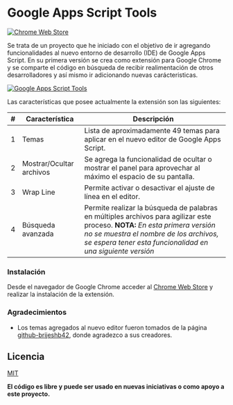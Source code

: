 # Google Apps Script Tools
[![Chrome Web Store](https://img.shields.io/badge/Google%20Apps%20Script-Tools-blue)](https://github.com/rubendariosanchez/Gas-Tools)

Se trata de un proyecto que he iniciado con el objetivo de ir agregando funcionalidades al nuevo entorno de desarrollo (IDE) de Google Apps Script. En su primera versión se crea como extensión para Google Chrome y se comparte el código en búsqueda de recibir realimentación de otros desarrolladores y así mismo ir adicionando nuevas carácteristicas.


[![Google Apps Script Tools](https://innovationtechweb.com/resources/chrome-extensions/GasTools%20-%20Captura%20de%20pantalla.png)](https://github.com/rubendariosanchez/Gas-Tools)


Las características que posee actualmente la extensión son las siguientes:

| # | Característica | Descripción |
| - | - | - |
| 1 | Temas | Lista de aproximadamente 49 temas para aplicar en el nuevo editor de Google Apps Script. |
| 2 | Mostrar/Ocultar archivos | Se agrega la funcionalidad de ocultar o mostrar el panel para aprovechar al máximo el espacio de su pantalla. |
| 3 | Wrap Line | Permite activar o desactivar el ajuste de línea en el editor. |
| 4 | Búsqueda avanzada | Permite realizar la búsqueda de palabras en múltiples archivos para agilizar este proceso. **NOTA:** *En esta primera versión  no se muestra el nombre de los archivos, se espera tener esta funcionalidad en una siguiente versión* |

### Instalación


Desde el navegador de Google Chrome acceder al [Chrome Web Store](https://chrome.google.com/webstore/detail/google-apps-script-custom/iigobcdpmngdgiacebgenbccmdacnjhp) y realizar la instalación de la extensión.


### Agradecimientos


- Los temas agregados al nuevo editor fueron tomados de la página [github-brijeshb42](https://github.com/brijeshb42/monaco-themes/), donde agradezco a sus creadores.


Licencia
----


[MIT](https://opensource.org/licenses/MIT)




**El código es libre y puede ser usado en nuevas iniciativas o como apoyo a este proyecto.**
